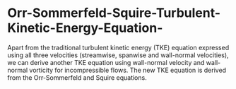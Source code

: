 # Orr-Sommerfeld-Squire-Turbulent-Kinetic-Energy-Equation-
Apart from the traditional turbulent kinetic energy (TKE) equation expressed using all three velocities (streamwise, spanwise and wall-normal velocities), we can derive another TKE equation using wall-normal velocity and wall-normal vorticity for incompressible flows. The new TKE equation is derived from the Orr-Sommerfeld and Squire equations.  
